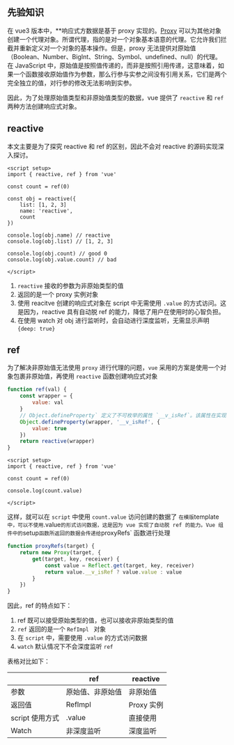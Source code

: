 ## 先验知识

在 vue3 版本中，**响应式方数据是基于 proxy 实现的。[Proxy](https://developer.mozilla.org/zh-CN/docs/Web/JavaScript/Reference/Global_Objects/Proxy) 可以为其他对象创建一个代理对象。所谓代理，指的是对一个对象基本语意的代理。它允许我们拦截并重新定义对一个对象的基本操作。但是，proxy 无法提供对原始值（Boolean、Number、BigInt、String、Symbol、undefined、null）的代理。在 JavaScript 中，原始值是按照值传递的，而非是按照引用传递，这意味着，如果一个函数接收原始值作为参数，那么行参与实参之间没有引用关系，它们是两个完全独立的值，对行参的修改无法影响到实参。

因此，为了处理原始值类型和非原始值类型的数据，vue 提供了 `reactive` 和 `ref` 两种方法创建响应式对象。

## reactive

本文主要是为了探究 reactive 和 ref 的区别，因此不会对 reactive 的源码实现深入探讨。

```vue
<script setup>
import { reactive, ref } from 'vue'

const count = ref(0)

const obj = reactive({
	list: [1, 2, 3]
	name: 'reactive',
	count
})

console.log(obj.name) // reactive
console.log(obj.list) // [1, 2, 3]

console.log(obj.count) // good 0
console.log(obj.value.count) // bad

</script>
```


1. `reactive` 接收的参数为非原始类型的值
2. 返回的是一个 proxy 实例对象
3. 使用 reacitve 创建的响应式对象在 script 中无需使用 `.value` 的方式访问。这是因为，reactive 具有自动脱 ref 的能力，降低了用户在使用时的心智负担。
4. 在使用 watch 对 obj 进行监听时，会自动进行深度监听，无需显示声明 `{deep: true}`

## ref

为了解决非原始值无法使用 `proxy` 进行代理的问题，`vue` 采用的方案是使用一个对象包裹非原始值，再使用 ` reactive ` 函数创建响应式对象

```js
function ref(val) {
	const wrapper = {
 		value: val
 	}
 	// Object.defineProperty` 定义了不可枚举的属性 `__v_isRef`。该属性在实现自动脱 ref 能力时会用到。如果是 ref，则返回 value 属性，否则返回本身。
 	Object.defineProperty(wrapper, '__v_isRef', {
 		value: true
 	})
 	return reactive(wrapper)
}

```

```vue
<script setup>
import { reactive, ref } from 'vue'

const count = ref(0)

console.log(count.value)

</script>
```

这样，就可以在 `script` 中使用 `count.value` 访问创建的数据了
`
在模版 `template` 中，可以不使用 `.value` 的形式访问数据，这是因为 vue 实现了自动脱 ref 的能力。Vue 组件中的 `setup` 函数所返回的数据会传递给 `proxyRefs` 函数进行处理

```js
function proxyRefs(target) {
	return new Proxy(target, {
		get(target, key, receiver) {
			const value = Reflect.get(target, key, receiver)
			return value.__v_isRef ? value.value : value
		}
	})
}
```

因此，ref 的特点如下：
1. ref 既可以接受原始类型的值，也可以接收非原始类型的值
2. `ref` 返回的是一个 `RefImpl ` 对象
3. 在 `script` 中，需要使用 `.value` 的方式访问数据
4. `watch` 默认情况下不会深度监听 `ref`

表格对比如下：

|             | ref      | reactive |
| ----------- | -------- | -------- |
| 参数          | 原始值、非原始值 | 非原始值     |
| 返回值         | RefImpl  | Proxy 实例 |
| script 使用方式 | .value   | 直接使用     |
| Watch       | 非深度监听    | 深度监听     |

